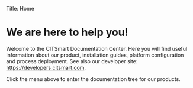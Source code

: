 Title: Home

# We are here to help you!

Welcome to the CITSmart Documentation Center. Here you will find useful information about our product, installation guides, platform configuration and process deployment. See also our developer site: https://developers.citsmart.com.

Click the menu above to enter the documentation tree for our products.
